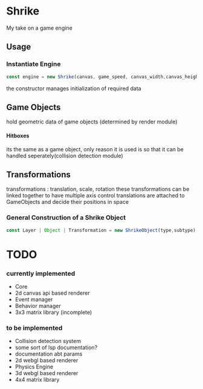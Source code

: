 # Shrike

My take on a game engine



## Usage

### Instantiate Engine
```javascript
const engine = new Shrike(canvas, game_speed, canvas_width,canvas_height)
 ```
the constructor manages initialization of required data

## Game Objects
hold geometric data of game objects (determined by render module)

#### Hitboxes
its the same as a game object, only reason it is used is so that it can be handled seperately(collision detection module)

## Transformations
transformations : translation, scale, rotation
these transformations can be linked together to have multiple axis control 
translations are attached to GameObjects and decide their positions in space

### General Construction of a Shrike Object
```javascript
const Layer | Object | Transformation = new ShrikeObject(type,subtype)
```




# TODO 
### currently implemented 
- Core 
- 2d canvas api based renderer
- Event manager
- Behavior manager
- 3x3 matrix library (incomplete)

### to be implemented
- Collision detection system
- some sort of lsp documentation?
- documentation abt params
- 2d webgl based renderer
- Physics Engine
- 3d webgl based renderer
- 4x4 matrix library


